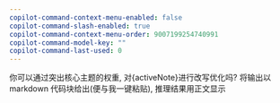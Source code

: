 ```yaml
---
copilot-command-context-menu-enabled: false
copilot-command-slash-enabled: true
copilot-command-context-menu-order: 9007199254740991
copilot-command-model-key: ""
copilot-command-last-used: 0
---
```

你可以通过突出核心主题的权重, 对{activeNote}进行改写优化吗? 将输出以markdown 代码块给出(便与我一键粘贴), 推理结果用正文显示
